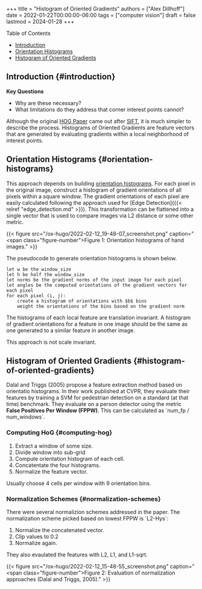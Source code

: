 +++
title = "Histogram of Oriented Gradients"
authors = ["Alex Dillhoff"]
date = 2022-01-22T00:00:00-06:00
tags = ["computer vision"]
draft = false
lastmod = 2024-01-28
+++

<div class="ox-hugo-toc toc">

<div class="heading">Table of Contents</div>

- [Introduction](#introduction)
- [Orientation Histograms](#orientation-histograms)
- [Histogram of Oriented Gradients](#histogram-of-oriented-gradients)

</div>
<!--endtoc-->



## Introduction {#introduction}

**Key Questions**

-   Why are these necessary?
-   What limitations do they address that corner interest points cannot?

Although the original [HOG Paper](http://vision.stanford.edu/teaching/cs231b_spring1213/papers/CVPR05_DalalTriggs.pdf) came out after [SIFT](https://www.cs.ubc.ca/~lowe/papers/ijcv04.pdf), it is much simpler to describe the process.
Histograms of Oriented Gradients are feature vectors that are generated by evaluating gradients within a local neighborhood of interest points.


## Orientation Histograms {#orientation-histograms}

This approach depends on building [orientation histograms](https://john.cs.olemiss.edu/heroes/papers/hand_gesture.pdf).
For each pixel in the original image, construct a histogram of gradient orientations of all pixels within a square window.
The gradient orientations of each pixel are easily calculated following the approach used for [Edge Detection]({{< relref "edge_detection.md" >}}).
This transformation can be flattened into a single vector that is used to compare images via L2 distance or some other metric.

{{< figure src="/ox-hugo/2022-02-12_19-48-07_screenshot.png" caption="<span class=\"figure-number\">Figure 1: </span>Orientation histograms of hand images." >}}

The pseudocode to generate orientation histograms is shown below.

```nil
let w be the window_size
let h be half the window_size
let norms be the gradient norms of the input image for each pixel
let angles be the computed orientations of the gradient vectors for each pixel
for each pixel (i, j):
    create a histogram of orientations with $b$ bins
    weight the orientations of the bins based on the gradient norm
```

The histograms of each local feature are translation invariant.
A histogram of gradient orientations for a feature in one image should be the same as one generated to a similar feature in another image.

This approach is not scale invariant.


## Histogram of Oriented Gradients {#histogram-of-oriented-gradients}

Dalal and Triggs (2005) propose a feature extraction method based on orientatio histograms.
In their work published at CVPR, they evaluate their features by training a SVM for pedestrian detection on a standard (at that time) benchmark.
They evaluate on a person detector using the metric **False Positives Per Window (FPPW)**.
This can be calculated as \`num_fp / num_windows\`.


### Computing HoG {#computing-hog}

1.  Extract a window of some size.
2.  Divide window into sub-grid
3.  Compute orientation histogram of each cell.
4.  Concatentate the four histograms.
5.  Normalize the feature vector.

Usually choose 4 cells per window with 9 orientation bins.


### Normalization Schemes {#normalization-schemes}

There were several normalizion schemes addressed in the paper.
The normalization scheme picked based on lowest FPPW is \`L2-Hys\`:

1.  Normalize the concatenated vector.
2.  Clip values to 0.2
3.  Normalize again.

They also evaulated the features with L2, L1, and L1-sqrt.

{{< figure src="/ox-hugo/2022-02-12_15-48-55_screenshot.png" caption="<span class=\"figure-number\">Figure 2: </span>Evaluation of normalization approaches (Dalal and Triggs, 2005)." >}}
